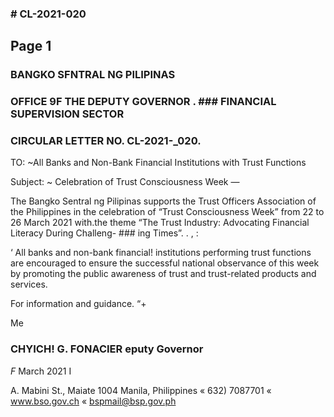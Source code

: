 ### # CL-2021-020

## Page 1

### BANGKO SFNTRAL NG PILIPINAS

### OFFICE 9F THE DEPUTY GOVERNOR . ### FINANCIAL SUPERVISION SECTOR

### CIRCULAR LETTER NO. CL-2021-_020.

TO: ~All Banks and Non-Bank Financial Institutions with Trust Functions

Subject: ~ Celebration of Trust Consciousness Week —

The Bangko Sentral ng Pilipinas supports the Trust Officers Association of the Philippines in the celebration of “Trust Consciousness Week” from 22 to 26 March 2021 with.the theme “The Trust Industry: Advocating Financial Literacy During Challeng- ### ing Times”. . , :

‘ All banks and non-bank financial! institutions performing trust functions are encouraged to ensure the successful national observance of this week by promoting the public awareness of trust and trust-related products and services.

For information and guidance. “+

Me

### CHYICH! G. FONACIER eputy Governor

_F_ March 2021 I

A. Mabini St., Maiate 1004 Manila, Philippines « 632) 7087701 « www.bso.gov.ch « bspmail@bsp.gov.ph

